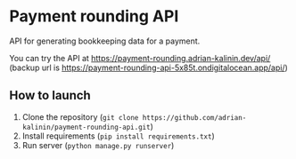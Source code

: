 # Payment rounding API

API for generating bookkeeping data for a payment.

You can try the API at https://payment-rounding.adrian-kalinin.dev/api/ (backup url is https://payment-rounding-api-5x85t.ondigitalocean.app/api/)

## How to launch

1. Clone the repository (`git clone https://github.com/adrian-kalinin/payment-rounding-api.git`)
2. Install requirements (`pip install requirements.txt`)
3. Run server (`python manage.py runserver`)
